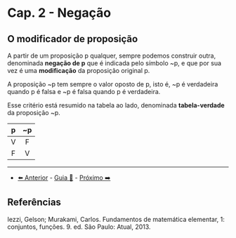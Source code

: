# Cap. 2 - Negação

## O modificador de proposição

A partir de um proposição p qualquer, sempre podemos construir outra, denominada **negação de p** que é indicada pelo símbolo ~p, e que por sua vez é uma **modificação** da proposição original p.

A proposição ~p tem sempre o valor oposto de p, isto é, ~p é verdadeira quando p é falsa e ~p é falsa quando p é verdadeira.

Esse critério está resumido na tabela ao lado, denominada **tabela-verdade** da proposição ~p.

|  p  | ~p  |
| :-: | :-: |
|  V  |  F  |
|  F  |  V  |

---

- [⬅️ Anterior](1-proposicao.md) - [Guia 📝](../guia-de-matematica.md) - [Próximo ➡️](3-conectivos.md)

## Referências

Iezzi, Gelson; Murakami, Carlos. Fundamentos de matemática elementar, 1: conjuntos, funções. 9. ed. São Paulo: Atual, 2013.
